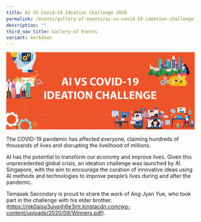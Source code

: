 ```yaml
---
title: AI VS Covid–19 Ideation Challenge 2020
permalink: /events/gallery-of-events/ai-vs-covid-19-ideation-challenge-2020/
description: ""
third_nav_title: Gallery of Events
variant: markdown
---
```

![](/images/ai-vs-covid-19-webpage-v1-1536x630.png)

The COVID-19 pandemic has affected everyone, claiming hundreds of thousands of lives and disrupting the livelihood of millions.


AI has the potential to transform our economy and improve lives. Given this unprecedented global crisis, an ideation challenge was launched by AI Singapore, with the aim to encourage the curation of innovative ideas using AI methods and technologies to improve people’s lives during and after the pandemic.

  

Temasek Secondary is proud to share the work of Ang Jyan Yue, who took part in the challenge with his elder brother.(https://mk0aisg3uiypjh6e3mt.kinstacdn.com/wp-content/uploads/2020/08/Winners.pdf).